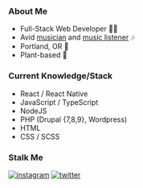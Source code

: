 ### About Me
- Full-Stack Web Developer 👨‍💻 
- Avid [musician](https://maestus.bandcamp.com) and [music listener](https://open.spotify.com/user/parkhum123?si=MxGhA8BPTNmZOVUiHxGgEQ) 🎶 
- Portland, OR 🌲 
- Plant-based 🌱 

### Current Knowledge/Stack
- React / React Native
- JavaScript / TypeScript
- NodeJS
- PHP (Drupal {7,8,9}, Wordpress)
- HTML
- CSS / SCSS

### Stalk Me

[![instagram](https://img.shields.io/badge/Instagram-000000?style=for-the-badge&logo=Instagram&logoColor=#E4405F)](https://instagram.com/stephenparkhum) [![twitter](https://img.shields.io/badge/Twitter-000000?style=for-the-badge&logo=Twitter&logoColor=#1DA1F2)](https://twiter.com/tittlemanscrest)

